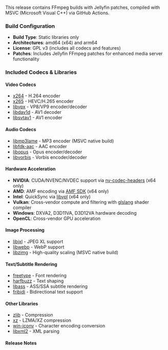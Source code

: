 This release contains FFmpeg builds with Jellyfin patches, compiled with MSVC (Microsoft Visual C++) via GitHub Actions.

### Build Configuration

- **Build Type**: Static libraries only
- **Architectures**: amd64 (x64) and arm64
- **License**: GPL v3 (includes all codecs and features)
- **Patches**: Includes Jellyfin FFmpeg patches for enhanced media server functionality

### Included Codecs & Libraries

#### Video Codecs
- [x264](https://code.videolan.org/videolan/x264.git) - H.264 encoder
- [x265](https://bitbucket.org/multicoreware/x265_git.git) - HEVC/H.265 encoder
- [libvpx](https://github.com/webmproject/libvpx.git) - VP8/VP9 encoder/decoder
- [libdav1d](https://code.videolan.org/videolan/dav1d.git) - AV1 decoder
- [libsvtav1](https://gitlab.com/AOMediaCodec/SVT-AV1.git) - AV1 encoder

#### Audio Codecs
- [libmp3lame](https://github.com/lame-mirror/lame.git) - MP3 encoder (MSVC native build)
- [libfdk-aac](https://github.com/mstorsjo/fdk-aac.git) - AAC encoder
- [libopus](https://github.com/xiph/opus.git) - Opus encoder/decoder
- [libvorbis](https://github.com/xiph/vorbis.git) - Vorbis encoder/decoder

#### Hardware Acceleration
- **NVIDIA**: CUDA/NVENC/NVDEC support via [nv-codec-headers](https://github.com/FFmpeg/nv-codec-headers.git) (x64 only)
- **AMD**: AMF encoding via [AMF SDK](https://github.com/GPUOpen-LibrariesAndSDKs/AMF.git) (x64 only)
- **Intel**: QuickSync via [libvpl](https://github.com/intel/libvpl.git) (x64 only)
- **Vulkan**: Cross-vendor compute and filtering with [glslang](https://github.com/KhronosGroup/glslang.git) shader compiler
- **Windows**: DXVA2, D3D11VA, D3D12VA hardware decoding
- **OpenCL**: Cross-vendor GPU acceleration

#### Image Processing
- [libjxl](https://github.com/libjxl/libjxl.git) - JPEG XL support
- [libwebp](https://github.com/webmproject/libwebp.git) - WebP support
- [libzimg](https://github.com/sekrit-twc/zimg.git) - High-quality scaling (MSVC native build)

#### Text/Subtitle Rendering
- [freetype](https://gitlab.freedesktop.org/freetype/freetype.git) - Font rendering
- [harfbuzz](https://github.com/harfbuzz/harfbuzz.git) - Text shaping
- [libass](https://github.com/libass/libass.git) - ASS/SSA subtitle rendering
- [fribidi](https://github.com/fribidi/fribidi.git) - Bidirectional text support

#### Other Libraries
- [zlib](https://github.com/madler/zlib.git) - Compression
- [xz](https://github.com/tukaani-project/xz.git) - LZMA/XZ compression
- [win-iconv](https://github.com/win-iconv/win-iconv.git) - Character encoding conversion
- [libxml2](https://github.com/GNOME/libxml2.git) - XML parsing

#### Release Notes
